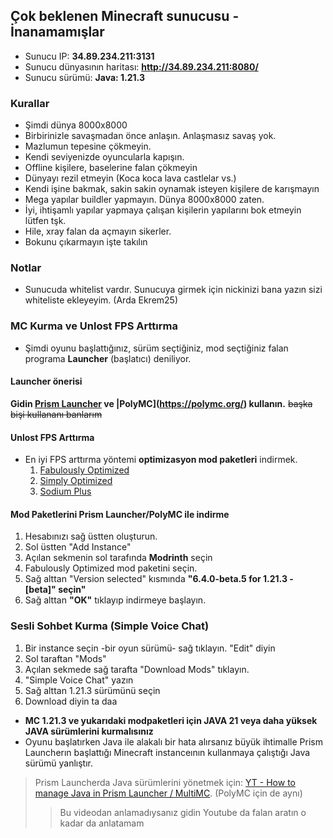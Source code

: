 ## Çok beklenen Minecraft sunucusu - **İnanamamışlar**
- Sunucu IP: **34.89.234.211:3131**
- Sunucu dünyasının haritası: **http://34.89.234.211:8080/**
- Sunucu sürümü: **Java: 1.21.3**


### Kurallar 
- Şimdi dünya 8000x8000
- Birbirinizle savaşmadan önce anlaşın. Anlaşmasız savaş yok.
- Mazlumun tepesine çökmeyin.
- Kendi seviyenizde oyuncularla kapışın. 
- Offline kişilere, baselerine falan çökmeyin
- Dünyayı rezil etmeyin (Koca koca lava castlelar vs.)
- Kendi işine bakmak, sakin sakin oynamak isteyen kişilere de karışmayın
- Mega yapılar buildler yapmayın. Dünya 8000x8000 zaten.
- İyi, ihtişamlı yapılar yapmaya çalışan kişilerin yapılarını bok etmeyin lütfen tşk.
- Hile, xray falan da açmayın sikerler. 
- Bokunu çıkarmayın işte takılın

### Notlar
- Sunucuda whitelist vardır. Sunucuya girmek için nickinizi bana yazın sizi whiteliste ekleyeyim. (Arda Ekrem25)

### MC Kurma ve Unlost FPS Arttırma

- Şimdi oyunu başlattığınız, sürüm seçtiğiniz, mod seçtiğiniz falan programa **Launcher** (başlatıcı) deniliyor.

#### Launcher önerisi 

**Gidin [Prism Launcher](prismlauncher.org) ve |PolyMC](https://polymc.org/) kullanın.** ~~başka bişi kullananı banlarım~~

#### Unlost FPS Arttırma 

- En iyi FPS arttırma yöntemi **optimizasyon mod paketleri** indirmek. 
    1. [Fabulously Optimized](https://modrinth.com/modpack/fabulously-optimized)
    2. [Simply Optimized](https://modrinth.com/modpack/sop)
    3. [Sodium Plus](https://modrinth.com/modpack/sodiumplus)

#### Mod Paketlerini Prism Launcher/PolyMC ile indirme

1. Hesabınızı sağ üstten oluşturun.
2. Sol üstten "Add Instance"
3. Açılan sekmenin sol tarafında **Modrinth** seçin
4. Fabulously Optimized mod paketini seçin.
5. Sağ alttan "Version selected" kısmında **"6.4.0-beta.5 for 1.21.3 - [beta]" seçin"** 
6. Sağ alttan **"OK"** tıklayıp indirmeye başlayın.


### Sesli Sohbet Kurma (Simple Voice Chat)
1. Bir instance seçin -bir oyun sürümü- sağ tıklayın. "Edit" diyin
2. Sol taraftan "Mods"
3. Açılan sekmede sağ tarafta "Download Mods" tıklayın.
4. "Simple Voice Chat" yazın
5. Sağ alttan 1.21.3 sürümünü seçin
6. Download diyin ta daa

- **MC 1.21.3 ve yukarıdaki modpaketleri için JAVA 21 veya daha yüksek JAVA sürümlerini kurmalısınız**
- Oyunu başlatırken Java ile alakalı bir hata alırsanız büyük ihtimalle Prism Launcherın başlattığı Minecraft instanceının kullanmaya çalıştığı Java sürümü yanlıştır.
> Prism Launcherda Java sürümlerini yönetmek için: [YT -  How to manage Java in Prism Launcher / MultiMC](https://www.youtube.com/watch?v=JP1gQ-rnixM). (PolyMC için de aynı)
>> Bu videodan anlamadıysanız gidin Youtube da falan aratın o kadar da anlatamam



